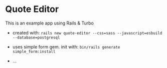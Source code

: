 # Quote Editor

This is an example app using Rails & Turbo

* created with: `rails new quote-editor --css=sass --javascript=esbuild --database=postgresql`

* uses simple form gem.  init with:
`bin/rails generate simple_form:install`



* ...
